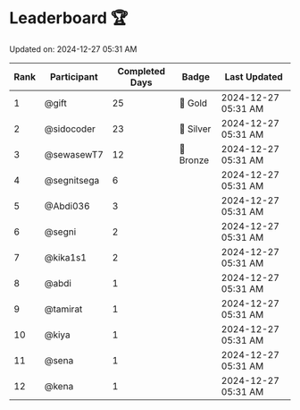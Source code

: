 # Leaderboard 🏆

Updated on: 2024-12-27 05:31 AM

| Rank | Participant       | Completed Days | Badge      | Last Updated         |
|------|-------------------|----------------|------------|----------------------|
| 1    | @gift             | 25             | 🏅 Gold     | 2024-12-27 05:31 AM |
| 2    | @sidocoder        | 23             | 🥈 Silver   | 2024-12-27 05:31 AM |
| 3    | @sewasewT7        | 12             | 🥉 Bronze   | 2024-12-27 05:31 AM |
| 4    | @segnitsega       | 6              |            | 2024-12-27 05:31 AM |
| 5    | @Abdi036          | 3              |            | 2024-12-27 05:31 AM |
| 6    | @segni            | 2              |            | 2024-12-27 05:31 AM |
| 7    | @kika1s1          | 2              |            | 2024-12-27 05:31 AM |
| 8    | @abdi             | 1              |            | 2024-12-27 05:31 AM |
| 9    | @tamirat          | 1              |            | 2024-12-27 05:31 AM |
| 10   | @kiya             | 1              |            | 2024-12-27 05:31 AM |
| 11   | @sena             | 1              |            | 2024-12-27 05:31 AM |
| 12   | @kena             | 1              |            | 2024-12-27 05:31 AM |
